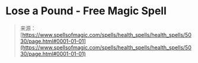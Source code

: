 <!--yml
category: 未分类
date: 2024-06-12 18:39:01
-->

# Lose a Pound - Free Magic Spell

> 来源：[https://www.spellsofmagic.com/spells/health_spells/health_spells/5030/page.html#0001-01-01](https://www.spellsofmagic.com/spells/health_spells/health_spells/5030/page.html#0001-01-01)